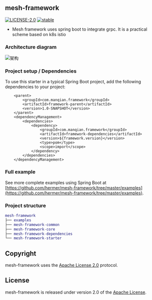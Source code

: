 ## mesh-framework

[![LICENSE-2.0](https://img.shields.io/badge/License-Apache--2.0-brightgreen.svg "Apache")](https://www.apache.org/licenses/LICENSE-2.0) [![stable](https://img.shields.io/badge/stable-stable-green.svg)](https://radevio.com/manqian/manqian-framework/releases)

- Mesh framework uses spring boot to integrate grpc. It is a practical scheme based on k8s istio

### Architecture diagram
![架构](https://images.gitee.com/uploads/images/2019/0615/175443_2a84595f_24602.jpeg "微服务技术架构.jpg")

### Project setup / Dependencies
To use this starter in a typical Spring Boot project, add the following dependencies to your project:
```
    <parent>
        <groupId>com.manqian.framework</groupId>
        <artifactId>framework-parent</artifactId>
        <version>1.0-SNAPSHOT</version>
    </parent>
    <dependencyManagement>
        <dependencies>
            <dependency>
                <groupId>com.manqian.framework</groupId>
                <artifactId>framework-dependencies</artifactId>
                <version>${framework.version}</version>
                <type>pom</type>
                <scope>import</scope>
            </dependency>
        </dependencies>
    </dependencyManagement>
```

### Full example
See more complete examples using Spring Boot at [https://github.com/hermer/mesh-framework/tree/master/examples](https://github.com/hermer/mesh-framework/tree/master/examples).

### Project structure
``` lua
mesh-framework
├── examples 
├── mesh-framework-common
├── mesh-framework-core 
├── mesh-framework-dependencies
└── mesh-framework-starter
```


## Copyright 
mesh-framework uses the [Apache License 2.0][] protocol.


## License
mesh-framework is released under version 2.0 of the [Apache License][].

[Apache License 2.0]: http://www.apache.org/licenses/LICENSE-2.0
[master]: https://github.com/hermer/mesh-framework/tree/master
[Apache License]: http://www.apache.org/licenses/LICENSE-2.0